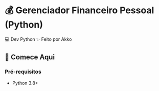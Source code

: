 # 💰 Gerenciador Financeiro Pessoal (Python)
💻 Dev Python 
✨ Feito por Akko

## 🚀 Comece Aqui
### Pré-requisitos
- Python 3.8+  
